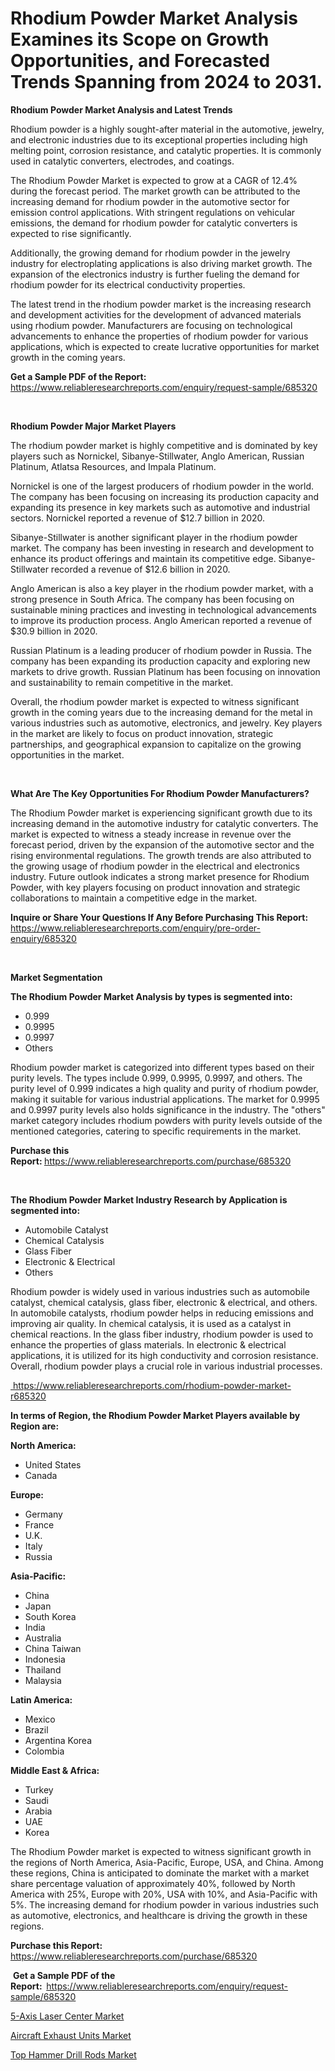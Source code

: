 <p><h1>Rhodium Powder Market Analysis Examines its Scope on Growth Opportunities, and Forecasted Trends Spanning from 2024 to 2031.</h1></p><p><strong>Rhodium Powder Market Analysis and Latest Trends</strong></p>
<p><p>Rhodium powder is a highly sought-after material in the automotive, jewelry, and electronic industries due to its exceptional properties including high melting point, corrosion resistance, and catalytic properties. It is commonly used in catalytic converters, electrodes, and coatings.</p><p>The Rhodium Powder Market is expected to grow at a CAGR of 12.4% during the forecast period. The market growth can be attributed to the increasing demand for rhodium powder in the automotive sector for emission control applications. With stringent regulations on vehicular emissions, the demand for rhodium powder for catalytic converters is expected to rise significantly.</p><p>Additionally, the growing demand for rhodium powder in the jewelry industry for electroplating applications is also driving market growth. The expansion of the electronics industry is further fueling the demand for rhodium powder for its electrical conductivity properties.</p><p>The latest trend in the rhodium powder market is the increasing research and development activities for the development of advanced materials using rhodium powder. Manufacturers are focusing on technological advancements to enhance the properties of rhodium powder for various applications, which is expected to create lucrative opportunities for market growth in the coming years.</p></p>
<p><strong>Get a Sample PDF of the Report:&nbsp;</strong> <a href="https://www.reliableresearchreports.com/enquiry/request-sample/685320">https://www.reliableresearchreports.com/enquiry/request-sample/685320</a></p>
<p>&nbsp;</p>
<p><strong>Rhodium Powder Major Market Players</strong></p>
<p><p>The rhodium powder market is highly competitive and is dominated by key players such as Nornickel, Sibanye-Stillwater, Anglo American, Russian Platinum, Atlatsa Resources, and Impala Platinum. </p><p>Nornickel is one of the largest producers of rhodium powder in the world. The company has been focusing on increasing its production capacity and expanding its presence in key markets such as automotive and industrial sectors. Nornickel reported a revenue of $12.7 billion in 2020.</p><p>Sibanye-Stillwater is another significant player in the rhodium powder market. The company has been investing in research and development to enhance its product offerings and maintain its competitive edge. Sibanye-Stillwater recorded a revenue of $12.6 billion in 2020.</p><p>Anglo American is also a key player in the rhodium powder market, with a strong presence in South Africa. The company has been focusing on sustainable mining practices and investing in technological advancements to improve its production process. Anglo American reported a revenue of $30.9 billion in 2020.</p><p>Russian Platinum is a leading producer of rhodium powder in Russia. The company has been expanding its production capacity and exploring new markets to drive growth. Russian Platinum has been focusing on innovation and sustainability to remain competitive in the market.</p><p>Overall, the rhodium powder market is expected to witness significant growth in the coming years due to the increasing demand for the metal in various industries such as automotive, electronics, and jewelry. Key players in the market are likely to focus on product innovation, strategic partnerships, and geographical expansion to capitalize on the growing opportunities in the market.</p></p>
<p>&nbsp;</p>
<p><strong>What Are The Key Opportunities For Rhodium Powder Manufacturers?</strong></p>
<p><p>The Rhodium Powder market is experiencing significant growth due to its increasing demand in the automotive industry for catalytic converters. The market is expected to witness a steady increase in revenue over the forecast period, driven by the expansion of the automotive sector and the rising environmental regulations. The growth trends are also attributed to the growing usage of rhodium powder in the electrical and electronics industry. Future outlook indicates a strong market presence for Rhodium Powder, with key players focusing on product innovation and strategic collaborations to maintain a competitive edge in the market.</p></p>
<p><strong>Inquire or Share Your Questions If Any Before Purchasing This Report:</strong> <a href="https://www.reliableresearchreports.com/enquiry/pre-order-enquiry/685320">https://www.reliableresearchreports.com/enquiry/pre-order-enquiry/685320</a></p>
<p>&nbsp;</p>
<p><strong>Market Segmentation</strong></p>
<p><strong>The Rhodium Powder Market Analysis by types is segmented into:</strong></p>
<p><ul><li>0.999</li><li>0.9995</li><li>0.9997</li><li>Others</li></ul></p>
<p><p>Rhodium powder market is categorized into different types based on their purity levels. The types include 0.999, 0.9995, 0.9997, and others. The purity level of 0.999 indicates a high quality and purity of rhodium powder, making it suitable for various industrial applications. The market for 0.9995 and 0.9997 purity levels also holds significance in the industry. The "others" market category includes rhodium powders with purity levels outside of the mentioned categories, catering to specific requirements in the market.</p></p>
<p><strong>Purchase this Report:&nbsp;</strong><a href="https://www.reliableresearchreports.com/purchase/685320">https://www.reliableresearchreports.com/purchase/685320</a></p>
<p>&nbsp;</p>
<p><strong>The Rhodium Powder Market Industry Research by Application is segmented into:</strong></p>
<p><ul><li>Automobile Catalyst</li><li>Chemical Catalysis</li><li>Glass Fiber</li><li>Electronic & Electrical</li><li>Others</li></ul></p>
<p><p>Rhodium powder is widely used in various industries such as automobile catalyst, chemical catalysis, glass fiber, electronic & electrical, and others. In automobile catalysts, rhodium powder helps in reducing emissions and improving air quality. In chemical catalysis, it is used as a catalyst in chemical reactions. In the glass fiber industry, rhodium powder is used to enhance the properties of glass materials. In electronic & electrical applications, it is utilized for its high conductivity and corrosion resistance. Overall, rhodium powder plays a crucial role in various industrial processes.</p></p>
<p><a href="https://www.reliableresearchreports.com/rhodium-powder-market-r685320">&nbsp;https://www.reliableresearchreports.com/rhodium-powder-market-r685320</a></p>
<p><strong>In terms of Region, the Rhodium Powder Market Players available by Region are:</strong></p>
<p>
    <p> <strong> North America: </strong>
        <ul>
            <li>United States</li>
            <li>Canada</li>
        </ul>
        </p> 
    <p> <strong> Europe: </strong>
        <ul>
            <li>Germany</li>
            <li>France</li>
            <li>U.K.</li>
            <li>Italy</li>
            <li>Russia</li>
        </ul>
        </p> 
    <p> <strong> Asia-Pacific: </strong>
        <ul>
            <li>China</li>
            <li>Japan</li>
            <li>South Korea</li>
            <li>India</li>
            <li>Australia</li>
            <li>China Taiwan</li>
            <li>Indonesia</li>
            <li>Thailand</li>
            <li>Malaysia</li>
        </ul>
        </p> 
    <p> <strong> Latin America: </strong>
        <ul>
            <li>Mexico</li>
            <li>Brazil</li>
            <li>Argentina Korea</li>
            <li>Colombia</li>
        </ul>
        </p> 
    <p> <strong> Middle East & Africa: </strong>
        <ul>
            <li>Turkey</li>
            <li>Saudi</li>
            <li>Arabia</li>
            <li>UAE</li>
            <li>Korea</li>
        </ul>
    </p>
    </p>
<p><p>The Rhodium Powder market is expected to witness significant growth in the regions of North America, Asia-Pacific, Europe, USA, and China. Among these regions, China is anticipated to dominate the market with a market share percentage valuation of approximately 40%, followed by North America with 25%, Europe with 20%, USA with 10%, and Asia-Pacific with 5%. The increasing demand for rhodium powder in various industries such as automotive, electronics, and healthcare is driving the growth in these regions.</p></p>
<p><strong>Purchase this Report: </strong><a href="https://www.reliableresearchreports.com/purchase/685320">https://www.reliableresearchreports.com/purchase/685320</a></p>
<p>&nbsp;<strong>Get a Sample PDF of the Report:&nbsp;&nbsp;</strong><a href="https://www.reliableresearchreports.com/enquiry/request-sample/685320">https://www.reliableresearchreports.com/enquiry/request-sample/685320</a></p>
<p><strong></strong></p>
<p><p><a href="https://www.linkedin.com/pulse/5-axis-laser-center-market-outlook-industry-overview-2c17f">5-Axis Laser Center Market</a></p><p><a href="https://www.linkedin.com/pulse/aircraft-exhaust-units-market-analysis-sze-forecasted-period-xjvme">Aircraft Exhaust Units Market</a></p><p><a href="https://www.linkedin.com/pulse/top-hammer-drill-rods-market-report-reveals-latest-trends-growth-j00gc">Top Hammer Drill Rods Market</a></p></p>